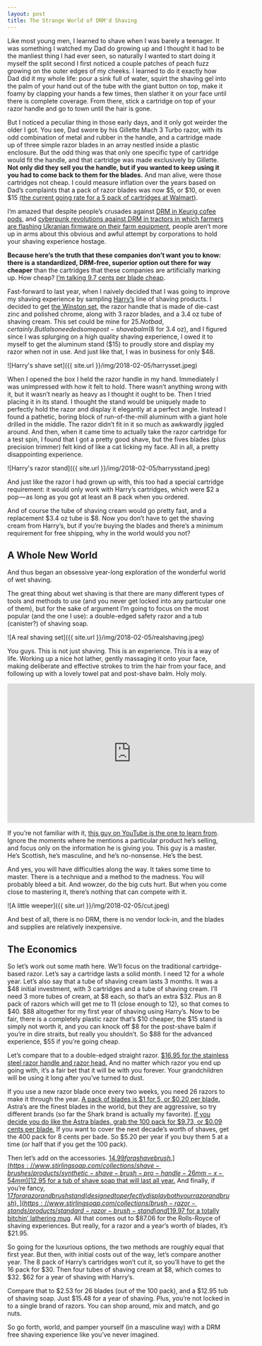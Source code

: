 ```yaml
---
layout: post
title: The Strange World of DRM'd Shaving
---
```


Like most young men, I learned to shave when I was barely a teenager. It was something I watched my Dad do growing up and I thought it had to be the manliest thing I had ever seen, so naturally I wanted to start doing it myself the split second I first noticed a couple patches of peach fuzz growing on the outer edges of my cheeks. I learned to do it exactly how Dad did it my whole life: pour a sink full of water, squirt the shaving gel into the palm of your hand out of the tube with the giant button on top, make it foamy by clapping your hands a few times, then slather it on your face until there is complete coverage. From there, stick a cartridge on top of your razor handle and go to town until the hair is gone.

But I noticed a peculiar thing in those early days, and it only got weirder the older I got. You see, Dad swore by his Gillette Mach 3 Turbo razor, with its odd combination of metal and rubber in the handle, and a cartridge made up of three simple razor blades in an array nestled inside a plastic enclosure. But the odd thing was that only one specific type of cartridge would fit the handle, and that cartridge was made exclusively by Gillette. **Not only did they sell you the handle, but if you wanted to keep using it you had to come back to them for the blades.** And man alive, were those cartridges not cheap. I could measure inflation over the years based on Dad’s complaints that a pack of razor blades was now $5, or $10, or even $15 [(the current going rate for a 5 pack of cartridges at Walmart)](https://www.walmart.com/ip/Gillette-MACH3-Turbo-Cartridges-5-Each/903487713).

I’m amazed that despite people’s crusades against [DRM in Keurig cofee pods](https://www.theverge.com/2015/2/5/7986327/keurigs-attempt-to-drm-its-coffee-cups-totally-backfired), and [cyberpunk revolutions against DRM in tractors in which farmers are flashing Ukranian firmware on their farm equipment](https://motherboard.vice.com/en_us/article/xykkkd/why-american-farmers-are-hacking-their-tractors-with-ukrainian-firmware), people aren’t more up in arms about this obvious and awful attempt by corporations to hold your shaving experience hostage.

**Because here’s the truth that these companies don’t want you to know: there is a standardized, DRM-free, superior option out there for way cheaper** than the cartridges that these companies are artificially marking up. How cheap? [I’m talking 9.7 cents per blade cheap](https://www.amazon.com/Astra-Platinum-Double-Safety-Blades/dp/B001QY8QXM?th=1).

Fast-forward to last year, when I naively decided that I was going to improve my shaving experience by sampling [Harry’s](https://harrys.com/) line of shaving products. I decided to get [the Winston set](https://www.harrys.com/en/us/products/the-winston-set?h_id=628&h_position=1&h_list=starter-sets), the razor handle that is made of die-cast zinc and polished chrome, along with 3 razor blades, and a 3.4 oz tube of shaving cream. This set could be mine for $25. Not bad, certainly. But I also needed some post-shave balm ($8 for 3.4 oz), and I figured since I was splurging on a high quality shaving experience, I owed it to myself to get the aluminum stand ($15) to proudly store and display my razor when not in use. And just like that, I was in business for only $48.

![Harry's shave set]({{ site.url }}/img/2018-02-05/harrysset.jpeg)

When I opened the box I held the razor handle in my hand. Immediately I was unimpressed with how it felt to hold. There wasn’t anything wrong with it, but it wasn’t nearly as heavy as I thought it ought to be. Then I tried placing it in its stand. I thought the stand would be uniquely made to perfectly hold the razor and display it elegantly at a perfect angle. Instead I found a pathetic, boring block of run-of-the-mill aluminum with a giant hole drilled in the middle. The razor didn’t fit in it so much as awkwardly jiggled around. And then, when it came time to actually take the razor cartridge for a test spin, I found that I got a pretty good shave, but the fives blades (plus precision trimmer) felt kind of like a cat licking my face. All in all, a pretty disappointing experience.

![Harry's razor stand]({{ site.url }}/img/2018-02-05/harrysstand.jpeg)

And just like the razor I had grown up with, this too had a special cartridge requirement: it would only work with Harry’s cartridges, which were $2 a pop — as long as you got at least an 8 pack when you ordered.

And of course the tube of shaving cream would go pretty fast, and a replacement $3.4 oz tube is $8. Now you don’t have to get the shaving cream from Harry’s, but if you’re buying the blades and there’s a minimum requirement for free shipping, why in the world would you not?

## A Whole New World

And thus began an obsessive year-long exploration of the wonderful world of wet shaving.

The great thing about wet shaving is that there are many different types of tools and methods to use (and you never get locked into any particular one of them), but for the sake of argument I’m going to focus on the most popular (and the one I use): a double-edged safety razor and a tub (canister?) of shaving soap.

![A real shaving set]({{ site.url }}/img/2018-02-05/realshaving.jpeg)

You guys. This is not just shaving. This is an experience. This is a way of life. Working up a nice hot lather, gently massaging it onto your face, making deliberate and effective strokes to trim the hair from your face, and following up with a lovely towel pat and post-shave balm. Holy moly.

<iframe width="560" height="315" style="display: block; margin: 0 auto;" src="https://www.youtube.com/embed/ps88RU_BXlA" frameborder="0" allow="autoplay; encrypted-media" allowfullscreen></iframe>

If you’re not familiar with it, [this guy on YouTube is the one to learn from](https://www.youtube.com/embed/ps88RU_BXlA). Ignore the moments where he mentions a particular product he’s selling, and focus only on the information he is giving you. This guy is a master. He’s Scottish, he’s masculine, and he’s no-nonsense. He’s the best.

And yes, you will have difficulties along the way. It takes some time to master. There is a technique and a method to the madness. You will probably bleed a bit. And wowzer, do the big cuts hurt. But when you come close to mastering it, there’s nothing that can compete with it.

![A little weeper]({{ site.url }}/img/2018-02-05/cut.jpeg)

And best of all, there is no DRM, there is no vendor lock-in, and the blades and supplies are relatively inexpensive.

## The Economics

So let’s work out some math here. We’ll focus on the traditional cartridge-based razor. Let’s say a cartridge lasts a solid month. I need 12 for a whole year. Let’s also say that a tube of shaving cream lasts 3 months. It was a $48 initial investment, with 3 cartridges and a tube of shaving cream. I’ll need 3 more tubes of cream, at $8 each, so that’s an extra $32. Plus an 8 pack of razors which will get me to 11 (close enough to 12), so that comes to $40. $88 altogether for my first year of shaving using Harry’s. Now to be fair, there is a completely plastic razor that’s $10 cheaper, the $15 stand is simply not worth it, and you can knock off $8 for the post-shave balm if you’re in dire straits, but really you shouldn’t. So $88 for the advanced experience, $55 if you’re going cheap.

Let’s compare that to a double-edged straight razor. [$16.95 for the stainless steel razor handle and razor head.](https://www.stirlingsoap.com/collections/safety-razors/products/stainless-steel-handle-de-razor-de3p2s) And no matter which razor you end up going with, it’s a fair bet that it will be with you forever. Your grandchildren will be using it long after you’ve turned to dust.

If you use a new razor blade once every two weeks, you need 26 razors to make it through the year. [A pack of blades is $1 for 5, or $0.20 per blade.](https://www.stirlingsoap.com/collections/razor-blades/products/astra-razor-blades-1-pack-of-5-blades) Astra’s are the finest blades in the world, but they are aggressive, so try different brands (so far the Shark brand is actually my favorite). [If you decide you do like the Astra blades, grab the 100 pack for $9.73, or $0.09 cents per blade.](https://www.amazon.com/Astra-Platinum-Double-Safety-Blades/dp/B001QY8QXM?th=1) If you want to cover the next decade’s worth of shaves, get the 400 pack for 8 cents per bade. So $5.20 per year if you buy them 5 at a time (or half that if you get the 100 pack).

Then let’s add on the accessories. [$14.99 for a shave brush.](https://www.stirlingsoap.com/collections/shave-brushes/products/synthetic-shave-brush-pro-handle-26mm-x-54mm) [$12.95 for a tub of shave soap that will last all year.](https://www.stirlingsoap.com/collections/shave-soap) And finally, if you’re fancy, [$17 for a razor and brush stand (designed to perfectly display both your razor and brush),](https://www.stirlingsoap.com/collections/brush-razor-stands/products/standard-razor-brush-stand) and [$19.97 for a totally bitchin’ lathering mug](https://www.amazon.com/gp/product/B01G5RD2G0/ref=oh_aui_detailpage_o07_s00?ie=UTF8&psc=1). All that comes out to $87.06 for the Rolls-Royce of shaving experiences. But really, for a razor and a year’s worth of blades, it’s $21.95.

So going for the luxurious options, the two methods are roughly equal that first year. But then, with initial costs out of the way, let’s compare another year. The 8 pack of Harry’s cartridges won’t cut it, so you’ll have to get the 16 pack for $30. Then four tubes of shaving cream at $8, which comes to $32. $62 for a year of shaving with Harry’s.

Compare that to $2.53 for 26 blades (out of the 100 pack), and a $12.95 tub of shaving soap. Just $15.48 for a year of shaving. Plus, you’re not locked in to a single brand of razors. You can shop around, mix and match, and go nuts.

So go forth, world, and pamper yourself (in a masculine way) with a DRM free shaving experience like you’ve never imagined.
